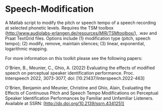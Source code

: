 # Speech-Modification
A Matlab script to modify the pitch or speech tempo of a speech recording at selected phonetic levels. Requires the TSM toolbox (http://www.audiolabs-erlangen.de/resources/MIR/TSMtoolbox/), .wav and Praat TextGrid files. Options include (1) modification type (pitch, speech tempo); (2) modify, remove, maintain silences; (3) linear, exponential, logarithmic mapping.

For more information on this toolkit please see the following papers:

O'Brien, B., Meunier, C., Ghio, A. (2022) Evaluating the effects of modified speech on perceptual speaker identification performance. Proc. Interspeech 2022, 3073-3077, doi: [10.21437/Interspeech.2022-463]

O'Brien, Benjamin and Meunier, Christine and Ghio, Alain, Evaluating the Effects of Continuous Pitch and Speech Tempo Modifications on Perceptual Speaker Identification Performances by Familiar and Unfamiliar Listeners. Available at SSRN: [http://dx.doi.org/10.2139/ssrn.4341251]
